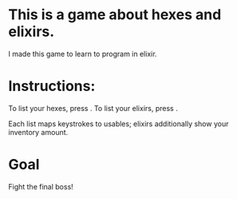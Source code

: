 # This is a game about hexes and elixirs.
I made this game to learn to program in elixir.

# Instructions:
To list your hexes, press <R>.
To list your elixirs, press <F>.

Each list maps keystrokes to usables; elixirs additionally show your inventory amount.

# Goal
Fight the final boss!
